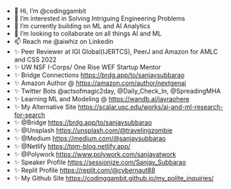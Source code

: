 - 👋 Hi, I’m @codinggambit
- 👀 I’m interested in Solving Intriguing Engineering Problems
- 🌱 I’m currently building on ML and AI Analytics
- 💞️ I’m looking to collaborate on all things AI and ML
- 📫 Reach me @aiwhiz on Linkedin
- ✨ Peer Reviewer at IGI Global(IJERTCS), PeerJ and Amazon for AMLC and CSS 2022
- ✨ UW NSF I-Corps/ One Rise WEF Startup Mentor
- ✨ Bridge Connections https://brdg.app/to/sanjaysubbarao
- ✨ Amazon Author @ https://amazon.com/author/nextgenai
- ✨ Twitter Bots @actsofmagic2day, @Daily_Check_In, @SpreadingMHA
- ✨ Learning ML and Modeling @ https://wandb.ai/jayraohere
- ✨ My Alternative Site https://scalar.usc.edu/works/ai-and-ml-research-for-search
- ✨ @Bridge https://brdg.app/to/sanjaysubbarao
- ✨ @Unsplash https://unsplash.com/@travelingzombie
- ✨ @Medium https://medium.com/@sanjaysubbarao 
- ✨ @Netlify https://tpm-blog.netlify.app/ 
- ✨ @Polywork https://www.polywork.com/sanjayatwork
- ✨ Speaker Profile https://sessionize.com/Sanjay_Subbarao
- ✨ Replit Profile https://replit.com/@cybernaut88
- ✨ My Github Site https://codinggambit.github.io/my_polite_inquiries/

